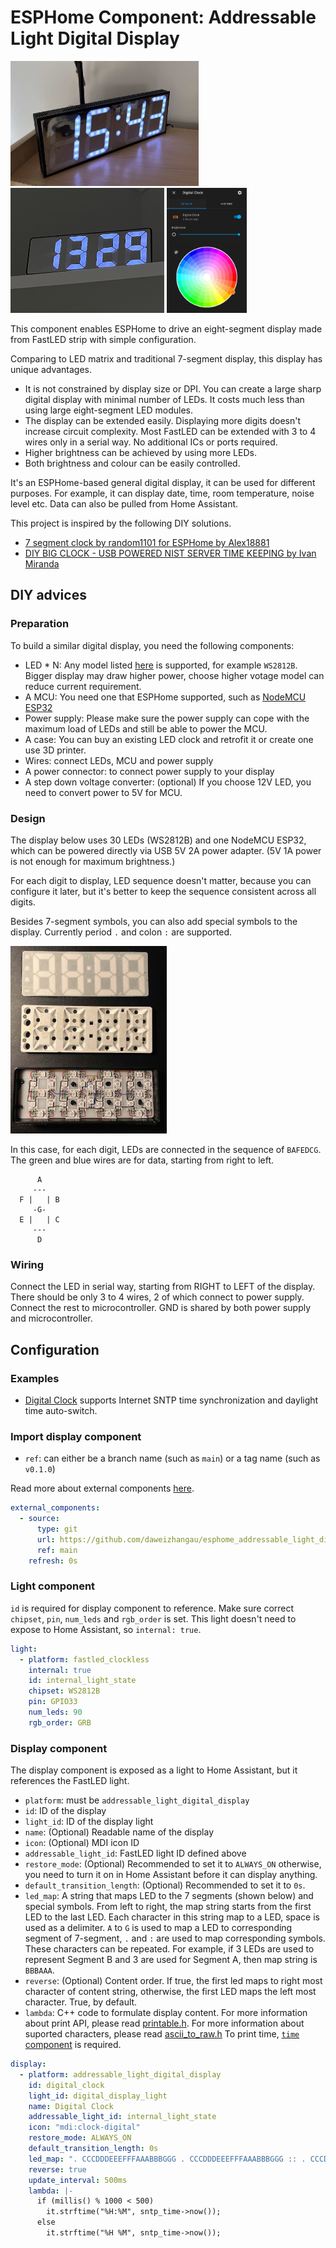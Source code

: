# ESPHome Component: Addressable Light Digital Display

[<img src="images/big_digital_display_by_dawei_zhang_202011.jpg" alt="drawing" height="200"/>](images/big_digital_display_by_dawei_zhang_202011.jpg) 
[<img src="images/small_digital_display_by_dawei_zhang_202201.jpg" alt="drawing" height="200"/>](images/small_digital_display_by_dawei_zhang_202201.jpg) 
[<img src="images/home_assistant_control.jpg" alt="drawing" height="200"/>](images/home_assistant_control.jpg)

This component enables ESPHome to drive an eight-segment display made from FastLED strip with simple configuration.

Comparing to LED matrix and traditional 7-segment display, this display has unique advantages. 
  - It is not constrained by display size or DPI. You can create a large sharp digital display with minimal number of LEDs. It costs much less than using large eight-segment LED modules. 
  - The display can be extended easily. Displaying more digits doesn't increase circuit complexity. Most FastLED can be extended with 3 to 4 wires only in a serial way. No additional ICs or ports required.
  - Higher brightness can be achieved by using more LEDs.
  - Both brightness and colour can be easily controlled.

It's an ESPHome-based general digital display, it can be used for different purposes. For example, it can display date, time, room temperature, noise level etc. Data can also be pulled from Home Assistant.

This project is inspired by the following DIY solutions. 

* [7 segment clock by random1101 for ESPHome
by Alex18881](https://www.thingiverse.com/thing:4689116)
* [DIY BIG CLOCK - USB POWERED NIST SERVER TIME KEEPING by  Ivan Miranda](https://www.youtube.com/watch?v=PixXKK8N_wA)

## DIY advices

### Preparation 

To build a similar digital display, you need the following components:

- LED * N: Any model listed [here](https://esphome.io/components/light/fastled.html#supported-chipsets) is supported, for example `WS2812B`. Bigger display may draw higher power, choose higher votage model can reduce current requirement. 
- A MCU: You need one that ESPHome supported, such as [NodeMCU ESP32](https://esphome.io/devices/nodemcu_esp32.html)
- Power supply: Please make sure the power supply can cope with the maximum load of LEDs and still be able to power the MCU.
- A case: You can buy an existing LED clock and retrofit it or create one use 3D printer.
- Wires: connect LEDs, MCU and power supply
- A power connector: to connect power supply to your display
- A step down voltage converter: (optional) If you choose 12V LED, you need to convert power to 5V for MCU. 

### Design

The display below uses 30 LEDs (WS2812B) and one NodeMCU ESP32, which can be powered directly via USB 5V 2A power adapter. (5V 1A power is not enough for maximum brightness.)

For each digit to display, LED sequence doesn't matter, because you can configure it later, but it's better to keep the sequence consistent across all digits. 

Besides 7-segment symbols, you can also add special symbols to the display. Currently period `.` and colon `:` are supported.

[<img src="images/small_digital_display_disassembled_by_dawei_zhang_202201.jpg" alt="drawing" height="300"/>](images/small_digital_display_disassembled_by_dawei_zhang_202201.jpg) 

In this case, for each digit, LEDs are connected in the sequence of `BAFEDCG`. The green and blue wires are for data, starting from right to left. 
```
      A
     ---
  F |   | B
     -G-
  E |   | C
     ---
      D
```
### Wiring

Connect the LED in serial way, starting from RIGHT to LEFT of the display. There should be only 3 to 4 wires, 2 of which connect to power supply. Connect the rest to microcontroller. GND is shared by both power supply and microcontroller. 

## Configuration

### Examples
- [Digital Clock](examples/digital_clock.yaml) supports Internet SNTP time synchronization and daylight time auto-switch.

### Import display component
- `ref`: can either be a branch name (such as `main`) or a tag name (such as `v0.1.0`)

Read more about external components [here](https://esphome.io/components/external_components.html).

```yaml
external_components:
  - source:
      type: git
      url: https://github.com/daweizhangau/esphome_addressable_light_digital_display
      ref: main
    refresh: 0s
```

### Light component

`id` is required for display component to reference. Make sure correct `chipset`, `pin`, `num_leds` and `rgb_order` is set. This light doesn't need to expose to Home Assistant, so `internal: true`. 

```yaml
light:
  - platform: fastled_clockless
    internal: true
    id: internal_light_state
    chipset: WS2812B
    pin: GPIO33
    num_leds: 90
    rgb_order: GRB
```

### Display component

The display component is exposed as a light to Home Assistant, but it references the FastLED light.

- `platform`: must be `addressable_light_digital_display`
- `id`: ID of the display
- `light_id`: ID of the display light
- `name`: (Optional) Readable name of the display
- `icon`: (Optional) MDI icon ID
- `addressable_light_id`: FastLED light ID defined above
- `restore_mode`: (Optional) Recommended to set it to `ALWAYS_ON` otherwise, you need to turn it on in Home Assistant before it can display anything.
- `default_transition_length`: (Optional) Recommended to set it to `0s`.
- `led_map`: A string that maps LED to the 7 segments (shown below) and special symbols. From left to right, the map string starts from the first LED to the last LED. Each character in this string map to a LED, space is used as a delimiter. `A` to `G` is used to map a LED to corresponding segment of 7-segment, `.` and `:` are used to map corresponding symbols. These characters can be repeated. For example, if 3 LEDs are used to represent Segment B and 3 are used for Segment A, then map string is `BBBAAA`.
- `reverse`: (Optional) Content order. If true, the first led maps to right most character of content string, otherwise, the first LED maps the left most character. True, by default.
- `lambda`: C++ code to formulate display content. 
For more information about print API, please read [printable.h](components/addressable_light_digital_display/printable.h). 
For more information about suported characters, please read [ascii_to_raw.h](components/addressable_light_digital_display/ascii_to_raw.h)
To print time, [`time` component](https://esphome.io/components/time.html) is required.

```yaml
display:
  - platform: addressable_light_digital_display
    id: digital_clock
    light_id: digital_display_light
    name: Digital Clock
    addressable_light_id: internal_light_state
    icon: "mdi:clock-digital"
    restore_mode: ALWAYS_ON
    default_transition_length: 0s
    led_map: ". CCCDDDEEEFFFAAABBBGGG . CCCDDDEEEFFFAAABBBGGG :: . CCCDDDEEEFFFAAABBBGGG . CCCDDDEEEFFFAAABBBGGG"
    reverse: true
    update_interval: 500ms
    lambda: |-
      if (millis() % 1000 < 500)
        it.strftime("%H:%M", sntp_time->now());
      else
        it.strftime("%H %M", sntp_time->now());
```
